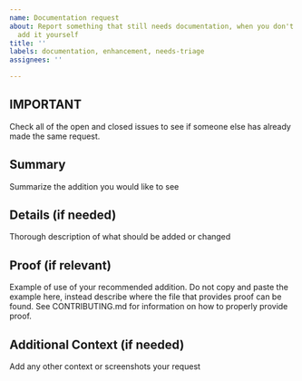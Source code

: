 ```yaml
---
name: Documentation request
about: Report something that still needs documentation, when you don't know how to
  add it yourself
title: ''
labels: documentation, enhancement, needs-triage
assignees: ''

---
```


## **IMPORTANT**
Check all of the open and closed issues to see if someone else has already made the same request.

## Summary
Summarize the addition you would like to see

## Details (if needed)
Thorough description of what should be added or changed

## Proof (if relevant)
Example of use of your recommended addition. Do not copy and paste the example here, instead describe where the
file that provides proof can be found. See CONTRIBUTING.md for information on how to properly
provide proof.

## Additional Context (if needed)
Add any other context or screenshots your request
